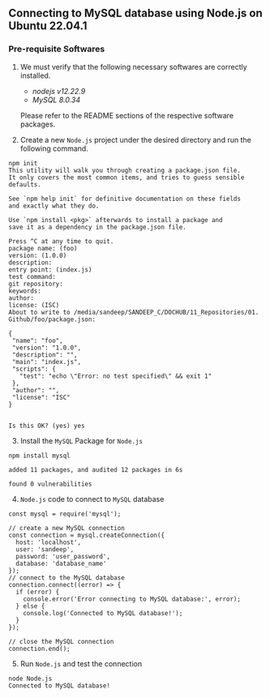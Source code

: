## Connecting to MySQL database using Node.js on Ubuntu 22.04.1



### Pre-requisite Softwares


1. We must verify that the following necessary softwares are correctly installed. 

    - _nodejs v12.22.9_
    - _MySQL 8.0.34_

    Please refer to the README sections of the respective software packages.
    
    

2. Create a new `Node.js` project under the desired directory and run the following command.

 ```
 npm init
This utility will walk you through creating a package.json file.
It only covers the most common items, and tries to guess sensible defaults.

See `npm help init` for definitive documentation on these fields
and exactly what they do.

Use `npm install <pkg>` afterwards to install a package and
save it as a dependency in the package.json file.

Press ^C at any time to quit.
package name: (foo) 
version: (1.0.0) 
description: 
entry point: (index.js) 
test command: 
git repository: 
keywords: 
author: 
license: (ISC) 
About to write to /media/sandeep/SANDEEP_C/DOCHUB/11_Repositories/01. Github/foo/package.json:

{
  "name": "foo",
  "version": "1.0.0",
  "description": "",
  "main": "index.js",
  "scripts": {
    "test": "echo \"Error: no test specified\" && exit 1"
  },
  "author": "",
  "license": "ISC"
}


Is this OK? (yes) yes
``` 


3. Install the `MySQL` Package for `Node.js`

```
npm install mysql

added 11 packages, and audited 12 packages in 6s

found 0 vulnerabilities
```


4. `Node.js` code to connect to `MySQL` database


```
const mysql = require('mysql');

// create a new MySQL connection
const connection = mysql.createConnection({
  host: 'localhost',
  user: 'sandeep',
  password: 'user_password',
  database: 'database_name'
});
// connect to the MySQL database
connection.connect((error) => {
  if (error) {
    console.error('Error connecting to MySQL database:', error);
  } else {
    console.log('Connected to MySQL database!');
  }
});

// close the MySQL connection
connection.end();
```


5. Run `Node.js` and test the connection

```
node Node.js 
Connected to MySQL database!
```
